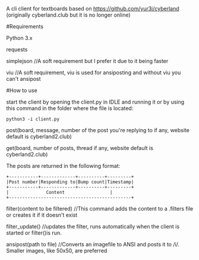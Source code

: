 A cli client for textboards based on https://github.com/yur3i/cyberland (originally cyberland.club but it is no longer online)

#Requirements

Python 3.x

requests

simplejson //A soft requirement but I prefer it due to it being faster

viu //A soft requirement, viu is used for ansiposting and without viu you can't ansipost

#How to use

start the client by opening the client.py in IDLE and running it or by using this command in the folder where the file is located:
```
python3 -i client.py
```

post(board, message, number of the post you're replying to if any, website default is cyberland2.club)

get(board, number of posts, thread if any, website default is cyberland2.club)

The posts are returned in the following format:
```
+-----------+-------------+----------+---------+ 
|Post number|Responding to|Bump count|Timestamp| 
+-----------+-------------+----------+---------+ 
| 		       Content	               | 
+----------------------------------------------+
```

filter(content to be filtered) //This command adds the content to a .filters file or creates it if it doesn't exist

filter_update() //updates the filter, runs automatically when the client is started or filter()is run.

ansipost(path to file) //Converts an imagefile to ANSI and posts it to /i/. Smaller images, like 50x50, are preferred
